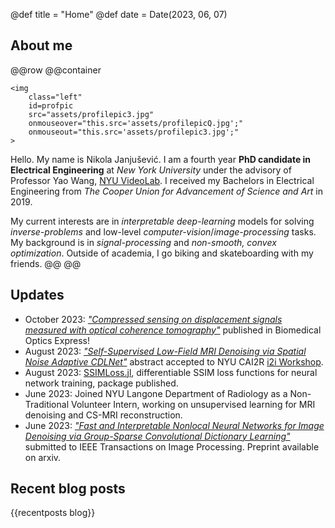 @def title = "Home"
@def date = Date(2023, 06, 07)

## About me
@@row
@@container
~~~
<img 
    class="left" 
    id=profpic
    src="assets/profilepic3.jpg"
    onmouseover="this.src='assets/profilepicQ.jpg';"
    onmouseout="this.src='assets/profilepic3.jpg';"
>
~~~

Hello. My name is Nikola Janjušević. I am a fourth year **PhD candidate in
Electrical Engineering** at *New York University* under the advisory of
Professor Yao Wang, [NYU VideoLab](https://wp.nyu.edu/videolab/). I
received my Bachelors in Electrical Engineering from *The Cooper Union for Advancement of
Science and Art* in 2019.

My current interests are in *interpretable deep-learning* models for solving
*inverse-problems* and low-level *computer-vision*/*image-processing* tasks. My
background is in *signal-processing* and *non-smooth, convex optimization*.
Outside of academia, I go biking and skateboarding with my friends.
@@
@@

## Updates
* October 2023: [*"Compressed sensing on displacement signals measured with optical coherence tomography"*](https://opg.optica.org/boe/fulltext.cfm?uri=boe-14-11-5539&id=540503) published in Biomedical Optics Express!
* August 2023: [*"Self-Supervised Low-Field MRI Denoising via Spatial Noise Adaptive CDLNet"*](assets/research/i2iabs_2023.pdf) abstract accepted to NYU CAI2R [i2i Workshop](https://cai2r.net/training/i2i-workshop/).
* August 2023: [SSIMLoss.jl](https://github.com/nikopj/SSIMLoss.jl),
  differentiable SSIM loss functions for neural network training, package
  published.
* June 2023: Joined NYU Langone Department of Radiology as a Non-Traditional
  Volunteer Intern, working on unsupervised learning for MRI denoising and
  CS-MRI reconstruction.
* June 2023: [*"Fast and Interpretable Nonlocal Neural Networks for Image Denoising via Group-Sparse Convolutional Dictionary Learning"*](https://arxiv.org/abs/2306.01950) submitted to IEEE Transactions
  on Image Processing. Preprint available on arxiv.

## Recent blog posts
{{recentposts blog}}
